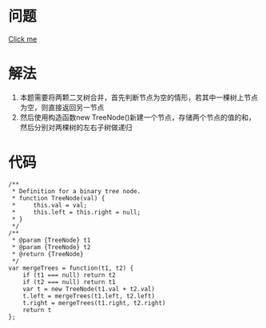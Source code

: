 # 问题
[Click me](https://leetcode.com/problems/merge-two-binary-trees/description/)
# 解法
1. 本题需要将两颗二叉树合并，首先判断节点为空的情形，若其中一棵树上节点为空，则直接返回另一节点
2. 然后使用构造函数new TreeNode()新建一个节点，存储两个节点的值的和，然后分别对两棵树的左右子树做递归
# 代码
```
/**
 * Definition for a binary tree node.
 * function TreeNode(val) {
 *     this.val = val;
 *     this.left = this.right = null;
 * }
 */
/**
 * @param {TreeNode} t1
 * @param {TreeNode} t2
 * @return {TreeNode}
 */
var mergeTrees = function(t1, t2) {
    if (t1 === null) return t2
    if (t2 === null) return t1
    var t = new TreeNode(t1.val + t2.val)
    t.left = mergeTrees(t1.left, t2.left)
    t.right = mergeTrees(t1.right, t2.right)
    return t
};
```
